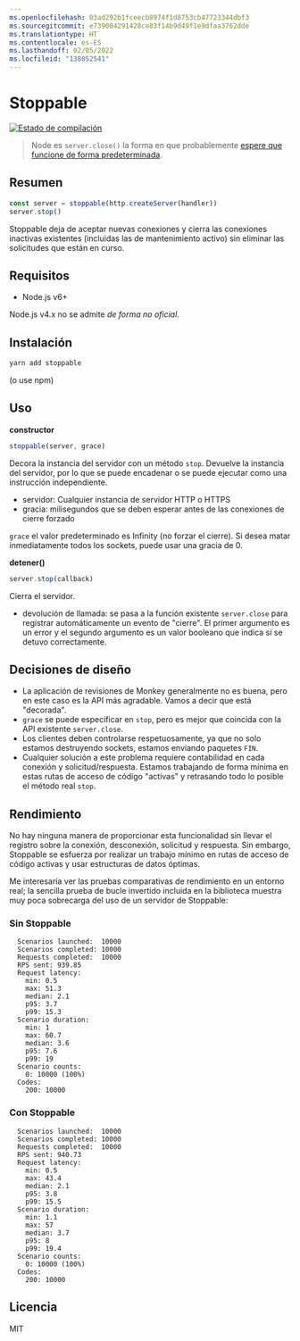 ```yaml
---
ms.openlocfilehash: 03ad292b1fceecb8974f1d8753cb47723344dbf3
ms.sourcegitcommit: e739004291428ce83f14b9d49f1e9dfaa3762dde
ms.translationtype: HT
ms.contentlocale: es-ES
ms.lasthandoff: 02/05/2022
ms.locfileid: "138052541"
---
```

# <a name="stoppable"></a>Stoppable

[![Estado de compilación](https://travis-ci.org/hunterloftis/stoppable.svg?branch=master)](https://travis-ci.org/hunterloftis/stoppable)

> Node es `server.close()` la forma en que probablemente [espere que funcione de forma predeterminada](https://github.com/nodejs/node/issues/2642).

## <a name="summary"></a>Resumen

```js
const server = stoppable(http.createServer(handler))
server.stop()
```

Stoppable deja de aceptar nuevas conexiones y cierra las conexiones inactivas existentes (incluidas las de mantenimiento activo) sin eliminar las solicitudes que están en curso.

## <a name="requirements"></a>Requisitos

- Node.js v6+

Node.js v4.x no se admite *de forma no oficial*.

## <a name="installation"></a>Instalación

```bash
yarn add stoppable
```

(o use npm)

## <a name="usage"></a>Uso

**constructor**

```js
stoppable(server, grace)
```

Decora la instancia del servidor con un método `stop`.
Devuelve la instancia del servidor, por lo que se puede encadenar o se puede ejecutar como una instrucción independiente.

- servidor: Cualquier instancia de servidor HTTP o HTTPS
- gracia: milisegundos que se deben esperar antes de las conexiones de cierre forzado

`grace` el valor predeterminado es Infinity (no forzar el cierre).
Si desea matar inmediatamente todos los sockets, puede usar una gracia de 0.

**detener()**

```js
server.stop(callback)
```

Cierra el servidor.

- devolución de llamada: se pasa a la función existente `server.close` para registrar automáticamente un evento de "cierre".
El primer argumento es un error y el segundo argumento es un valor booleano que indica si se detuvo correctamente.

## <a name="design-decisions"></a>Decisiones de diseño

- La aplicación de revisiones de Monkey generalmente no es buena, pero en este caso es la API más agradable. Vamos a decir que está "decorada".
- `grace` se puede especificar en `stop`, pero es mejor que coincida con la API existente `server.close`.
- Los clientes deben controlarse respetuosamente, ya que no solo estamos destruyendo sockets, estamos enviando paquetes `FIN`.
- Cualquier solución a este problema requiere contabilidad en cada conexión y solicitud/respuesta.
Estamos trabajando de forma mínima en estas rutas de acceso de código "activas" y retrasando todo lo posible el método real `stop`.

## <a name="performance"></a>Rendimiento

No hay ninguna manera de proporcionar esta funcionalidad sin llevar el registro sobre la conexión, desconexión, solicitud y respuesta.
Sin embargo, Stoppable se esfuerza por realizar un trabajo mínimo en rutas de acceso de código activas y usar estructuras de datos óptimas.

Me interesaría ver las pruebas comparativas de rendimiento en un entorno real; la sencilla prueba de bucle invertido incluida en la biblioteca muestra muy poca sobrecarga del uso de un servidor de Stoppable:

### <a name="without-stoppable"></a>Sin Stoppable

```plain
  Scenarios launched:  10000
  Scenarios completed: 10000
  Requests completed:  10000
  RPS sent: 939.85
  Request latency:
    min: 0.5
    max: 51.3
    median: 2.1
    p95: 3.7
    p99: 15.3
  Scenario duration:
    min: 1
    max: 60.7
    median: 3.6
    p95: 7.6
    p99: 19
  Scenario counts:
    0: 10000 (100%)
  Codes:
    200: 10000
```

### <a name="with-stoppable"></a>Con Stoppable

```plain
  Scenarios launched:  10000
  Scenarios completed: 10000
  Requests completed:  10000
  RPS sent: 940.73
  Request latency:
    min: 0.5
    max: 43.4
    median: 2.1
    p95: 3.8
    p99: 15.5
  Scenario duration:
    min: 1.1
    max: 57
    median: 3.7
    p95: 8
    p99: 19.4
  Scenario counts:
    0: 10000 (100%)
  Codes:
    200: 10000
```

## <a name="license"></a>Licencia

MIT